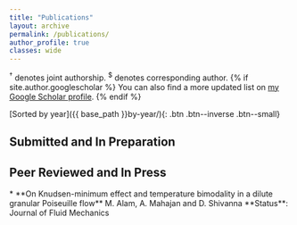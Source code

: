 ```yaml
---
title: "Publications"
layout: archive
permalink: /publications/
author_profile: true
classes: wide
---
```


<p><sup>&dagger;</sup> denotes joint authorship. <sup>$</sup> denotes corresponding author.
{% if site.author.googlescholar %}
  You can also find a more updated list on <a href="{{site.author.googlescholar}}">my Google Scholar profile</a>.
{% endif %}
</p>
[Sorted by year]({{ base_path }}by-year/){: .btn .btn--inverse .btn--small}


<h2>Submitted and In Preparation</h2>


<h2>Peer Reviewed and In Press</h2>
* **On Knudsen-minimum effect and temperature bimodality in a dilute granular Poiseuille flow**
M. Alam, A. Mahajan and D. Shivanna
**Status**: Journal of Fluid Mechanics    
